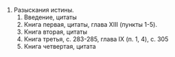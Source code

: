 1. Разыскания истины. 
	1. Введение, цитаты
	2. Книга первая, цитаты, глава XIII (пункты 1-5).
	3. Книга вторая, цитаты
	4. Книга третья, с. 283-285, глава IX (п. 1, 4), с. 305
	5. Книга четвертая, цитата

